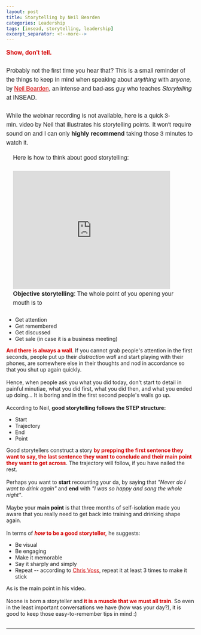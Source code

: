 ```yaml
---
layout: post
title: Storytelling by Neil Bearden
categories: Leadership
tags: [insead, storytelling, leadership]
excerpt_separator: <!--more-->
---
```


<p style="margin: 10px 0;padding: 0;mso-line-height-rule: exactly;-ms-text-size-adjust: 100%;-webkit-text-size-adjust: 100%;color: #202020;font-family: 'Helvetica Neue', Helvetica, Arial, Verdana, sans-serif;font-size: 16px;line-height: 150%;text-align: left;"><span style="color:#d40202"><strong>Show, don't tell.</strong></span><br>
<br>
Probably not the first time you hear that? This is a small reminder of the things to keep in mind when speaking about <em>anything</em> with <em>anyone, </em>by&nbsp;<a href="https://www.linkedin.com/in/nbearden/?originalSubdomain=sg" target="_blank" style="mso-line-height-rule: exactly;-ms-text-size-adjust: 100%;-webkit-text-size-adjust: 100%;color: #d40202;font-weight: normal;text-decoration: underline;">Neil Bearden</a>, an intense and bad-ass guy who teaches&nbsp;<em>Storytelling</em> at INSEAD.<br>
<br>
While the webinar recording is not available, here is a quick 3-min.&nbsp;video by Neil that illustrates his storytelling points. It won't require sound on and I can only <strong>highly recommend</strong> taking those 3 minutes to watch it.</p>
 <p valign="top" class="mcnTextContent" style="padding-top: 0;padding-right: 18px;padding-bottom: 9px;padding-left: 18px;mso-line-height-rule: exactly;-ms-text-size-adjust: 100%;-webkit-text-size-adjust: 100%;word-break: break-word;color: #202020;font-family: 'Helvetica Neue', Helvetica, Arial, Verdana, sans-serif;font-size: 16px;line-height: 150%;text-align: left;">Here is how to think about good storytelling:<br>
 	<br>

 <iframe width="420" height="315" src="https://youtu.be/2dGfcGJugT4" frameborder="0" ></iframe>
<br>
<strong>Objective storytelling</strong>: The whole point of you opening your mouth is to&nbsp;

<ul>
	<li style="mso-line-height-rule: exactly;-ms-text-size-adjust: 100%;-webkit-text-size-adjust: 100%;">Get&nbsp;attention</li>
	<li style="mso-line-height-rule: exactly;-ms-text-size-adjust: 100%;-webkit-text-size-adjust: 100%;">Get remembered</li>
	<li style="mso-line-height-rule: exactly;-ms-text-size-adjust: 100%;-webkit-text-size-adjust: 100%;">Get discussed</li>
	<li style="mso-line-height-rule: exactly;-ms-text-size-adjust: 100%;-webkit-text-size-adjust: 100%;">Get sale (in case it is a business meeting)</li>
</ul>
<span style="color:#d40202"><strong>And there is always a wall</strong></span>.<!--more--> If you cannot grab people's attention in the first seconds, people put up their <em>distraction wall </em>and start playing with their phones, are somewhere else in their thoughts and nod in accordance so that you shut up again quickly.<br>
<br>
Hence, when people ask you what you did today, don't start to detail in painful minutiae, what you did first, what you did then, and what you ended up doing... It is boring and in the first second people's walls go up.<br>
<br>
According to Neil,<strong> good storytelling follows the STEP structure:</strong>

<ul>
	<li style="mso-line-height-rule: exactly;-ms-text-size-adjust: 100%;-webkit-text-size-adjust: 100%;">Start</li>
	<li style="mso-line-height-rule: exactly;-ms-text-size-adjust: 100%;-webkit-text-size-adjust: 100%;">Trajectory</li>
	<li style="mso-line-height-rule: exactly;-ms-text-size-adjust: 100%;-webkit-text-size-adjust: 100%;">End</li>
	<li style="mso-line-height-rule: exactly;-ms-text-size-adjust: 100%;-webkit-text-size-adjust: 100%;">Point</li>
</ul>
Good storytellers construct a story <span style="color:#d40202"><strong>by prepping the first sentence they want to say, the last sentence they want to conclude and their main point they want to get across</strong></span>. The trajectory will follow, if you have nailed the rest.<br>
<br>
Perhaps you want to <strong>start</strong> recounting your da, by saying that <em>"Never do I want to drink again"</em> and <strong>end</strong> with <em>"I was so happy and sang the whole night"</em>.<br>
<br>
Maybe your <strong>main point</strong> is that three months of self-isolation made you aware that you really need to get back into training and drinking shape again.&nbsp;<br>
<br>
In terms of <span style="color:#d40202"><strong><em>how</em> to be a good storyteller,</strong></span> he suggests:

<ul>
	<li style="mso-line-height-rule: exactly;-ms-text-size-adjust: 100%;-webkit-text-size-adjust: 100%;">Be visual</li>
	<li style="mso-line-height-rule: exactly;-ms-text-size-adjust: 100%;-webkit-text-size-adjust: 100%;">Be engaging</li>
	<li style="mso-line-height-rule: exactly;-ms-text-size-adjust: 100%;-webkit-text-size-adjust: 100%;">Make it memorable</li>
	<li style="mso-line-height-rule: exactly;-ms-text-size-adjust: 100%;-webkit-text-size-adjust: 100%;">Say it sharply and simply</li>
	<li style="mso-line-height-rule: exactly;-ms-text-size-adjust: 100%;-webkit-text-size-adjust: 100%;">Repeat -- according to <a href="https://www.goodreads.com/book/show/26156469-never-split-the-difference" target="_blank" style="mso-line-height-rule: exactly;-ms-text-size-adjust: 100%;-webkit-text-size-adjust: 100%;color: #d40202;font-weight: normal;text-decoration: underline;">Chris Voss</a>, repeat it at least 3 times to make it stick&nbsp;</li>
</ul>
As is the main point in his video.<br>
<br>
Noone is born a storyteller and<span style="color:#d40202"><strong> it is a muscle that we must all train</strong></span>. So even in the least important conversations we have (how was your day?), it is good to keep those easy-to-remember tips in mind :)<br>
&nbsp;
<hr>
                        </p>
